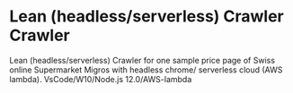 # Lean (headless/serverless) Crawler Crawler
Lean (headless/serverless) Crawler for one sample price page of Swiss online Supermarket Migros with headless chrome/ serverless cloud (AWS lambda). VsCode/W10/Node.js 12.0/AWS-lambda
